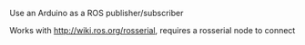 Use an Arduino as a ROS publisher/subscriber

Works with http://wiki.ros.org/rosserial, requires a rosserial node to connect
